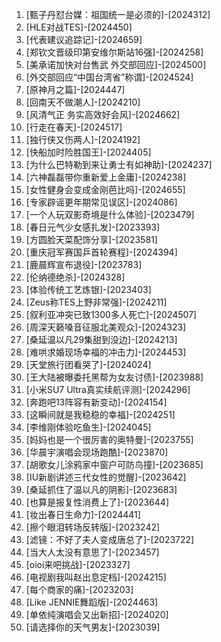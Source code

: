 
1. [甄子丹怼台媒：祖国统一是必须的]-[2024312]
1. [HLE对战TES]-[2024450]
1. [代表建议追踪记]-[2024659]
1. [郑钦文晋级印第安维尔斯站16强]-[2024258]
1. [美承诺加快对台售武 外交部回应]-[2024500]
1. [外交部回应“中国台湾省”称谓]-[2024524]
1. [原神月之篇]-[2024447]
1. [回南天不做潮人]-[2024210]
1. [风清气正 务实高效好会风]-[2024662]
1. [行走在春天]-[2024517]
1. [独行侠又伤两人]-[2024192]
1. [快船加时险胜国王]-[2024405]
1. [为什么巴特勒到来让勇士有如神助]-[2024237]
1. [六神磊磊带你重新爱上金庸]-[2024238]
1. [女性健身会变成金刚芭比吗]-[2024655]
1. [专家辟谣更年期常见误区]-[2024086]
1. [一个人玩双影奇境是什么体验]-[2023479]
1. [春日元气少女感扎发]-[2023393]
1. [方圆脸天菜配饰分享]-[2023581]
1. [重庆冠军赛国乒首轮赛程]-[2024394]
1. [鹿晨辉宣布退役]-[2023783]
1. [伦纳德绝杀]-[2024328]
1. [体验传统工艺炼银]-[2023403]
1. [Zeus称TES上野非常强]-[2024211]
1. [叙利亚冲突已致1300多人死亡]-[2024507]
1. [周深天籁嗓音征服北美观众]-[2024323]
1. [桑延温以凡29集甜到没边]-[2024213]
1. [难哄求婚现场幸福的冲击力]-[2024453]
1. [天堂旅行团看哭了]-[2024024]
1. [王大陆被曝委托黑帮为女友讨债]-[2023988]
1. [小米SU7 Ultra真实续航评测]-[2024296]
1. [奔跑吧13阵容有新变动]-[2024154]
1. [这瞬间就是我稳稳的幸福]-[2024251]
1. [李维刚体验吃鱼生]-[2024045]
1. [妈妈也是一个很厉害的奥特曼]-[2023755]
1. [华晨宇演唱会现场跑酷]-[2023870]
1. [胡歌女儿涂鸦家中窗户可防鸟撞]-[2023685]
1. [IU新剧讲述三代女性的觉醒]-[2023642]
1. [桑延抓住了温以凡的阴影]-[2023683]
1. [也算是报复性消费上了]-[2023644]
1. [妆出春日生命力]-[2024441]
1. [擦个眼泪转场反转版]-[2023242]
1. [滤镜：不好了夫人变成唐总了]-[2023722]
1. [当大人太没有意思了]-[2023457]
1. [oioi来吧挑战]-[2023327]
1. [电视剧我叫赵出息定档]-[2024215]
1. [每个商家的痛]-[2023203]
1. [Like JENNIE舞蹈版]-[2024463]
1. [单依纯演唱会又出新招]-[2024020]
1. [请选择你的天气男友]-[2023039]